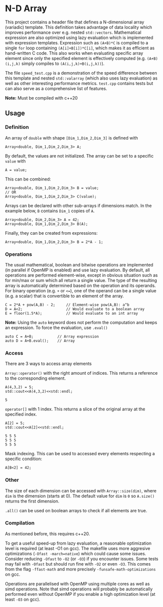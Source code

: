 # N-D Array

This project contains a header file that defines a N-dimensional array (variadic) template. This definition takes advantage of data locality which improves performance over e.g. nested `std::vectors`.
Mathematical expression are also optimized using lazy evaluation which is implemented with expression templates. Expression such as `(A+B)*C` is compiled to a single `for` loop containing `(A[i]+B[i])*C[i]`, which makes it as efficient as hand-written C code. This also works when evaluating specific array element since only the specified element is effectively computed (e.g. `(A+B)(i,j,k)` simply compiles to `(A(i,j,k)+B(i,j,k))`).

The file `speed_test.cpp` is a demonstration of the speed difference between this template and nested `std::valarray` (which also uses lazy evaluation) as well as other interesting performance metrics. `test.cpp` contains tests but can also serve as a comprehensive list of features.

**Note:** Must be compiled with c++20

## Usage

### Definition
An array of `double` with shape `[Dim_1,Dim_2,Dim_3]` is defined with
```
Array<double, Dim_1,Dim_2,Dim_3> A;
```
By default, the values are not initialized. The array can be set to a specific `value` with
```
A = value;
```
This can be combined:
```
Array<double, Dim_1,Dim_2,Dim_3> B = value;
// OR
Array<double, Dim_1,Dim_2,Dim_3> C(value);
```
Arrays can be declared with other sub-arrays if dimensions match. In the example below, `B` contains `Dim_1` copies of `A`.
```
Array<double, Dim_2,Dim_3> A = 42;
Array<double, Dim_1,Dim_2,Dim_3> B(A);
```
Finally, they can be created from expressions:
```
Array<double, Dim_1,Dim_2,Dim_3> B = 2*A - 1;
```
### Operations
The usual mathematical, boolean and bitwise operations are implemented (in parallel if OpenMP is enabled) and use lazy evaluation. By default, all operations are performed element-wise, except in obvious situation such as for min/max or sum which all return a single value.
The type of the resulting array is automatically determined based on the operation and its operands.
For binary operation (e.g. `+` or `<=`), one of the operand can be a single value (e.g. a scalar) that is convertible to an element of the array.
```
C = 2*A + pow(A,B) - 2;     // Element-wise pow(A,B): a^b
D = A<2;                    // Would evaluate to a boolean array
E = floor(1.5*A);           // Would evaluate to an int array
```
**Note:** Using the `auto` keyword does not perform the computation and keeps an expression. To force the evaluation, use `.eval()`
```
auto C = A+B;           // Array expression
auto D = A+B.eval();    // Array
```
### Access
There are 3 ways to access array elements

`Array::operator()` with the right amount of indices. This returns a reference to the corresponding element.
```
A(4,3,2) = 5;
std::cout<<A(4,3,2)<<std::endl;
```
```
5
```
`operator[]` with 1 index. This returns a slice of the original array at the specified index.
```
A[2] = 5;
std::cout<<A[2]<<std::endl;
```
```
5 5 5
5 5 5
5 5 5
```
Mask indexing. This can be used to accessed every elements respecting a specific condition:
```
A[B<2] = 42;
```

### Other
The size of each dimension can be accessed with `Array::size(dim)`, where `dim` is the dimension (starts at 0). The default value for `dim` is `0` so `A.size()` returns the first dimension.

`.all()` can be used on boolean arrays to check if all elements are true.


### Compilation
As mentioned before, this requires c++20.

To get a useful speed-up from lazy evaluation, a reasonable optimization level is required (at least -O1 on gcc). The makefile uses more aggresive optimizations (`-Ofast -march=native`) which could cause some issues. Consider reducing `-Ofast` to `-O2` (or `-O3`) if you encounter issues. Some tests may fail with `-Ofast` but should run fine with `-O2` or even `-O3`. This comes from the flag `-ffast-math` and more precisely `-funsafe-math-optimizations` on gcc.

Operations are parallelised with OpenMP using multiple cores as well as simd operations.
Note that simd operations will probably be automatically performed even without OpenMP if you enable a high optimization level (at least `-O3` on gcc).
